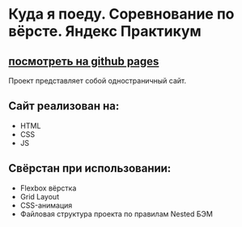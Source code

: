 # Куда я поеду. Соревнование по вёрсте. Яндекс Практикум
[посмотреть на github pages](https://starchenkovyaroslav.github.io/kuda-ya-poedu/index.html)
---

Проект представляет собой одностраничный сайт.

## Сайт реализован на:
* HTML
* CSS
* JS

## Свёрстан при использовании:
* Flexbox вёрстка
* Grid Layout
* CSS-анимация
* Файловая структура проекта по правилам Nested БЭМ
